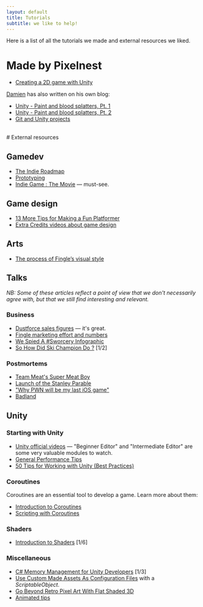 ```yaml
---
layout: default
title: Tutorials
subtitle: we like to help!
---
```


Here is a list of all the tutorials we made and external resources we liked.

<!--
 and/or friends.

  -->

# Made by Pixelnest

* [Creating a 2D game with Unity](./2d-game-unity/)

[Damien](http://dmayance.com/) has also written on his own blog:

* [Unity - Paint and blood splatters, Pt. 1](http://dmayance.com/unity-paint-and-blood-splatters-tests/)
* [Unity - Paint and blood splatters, Pt. 2](http://dmayance.com/unity-paint-part-2/)
* [Git and Unity projects](http://dmayance.com/git-and-unity-projects/)

<br />
# External resources

## Gamedev

* [The Indie Roadmap](http://www.altdevblogaday.com/2013/11/22/the-indie-roadmap/)
* [Prototyping](http://blog.defendthegrave.com/post/57803998628/friday-update-2-prototyping)
* [Indie Game : The Movie](http://buy.indiegamethemovie.com/) — must-see.

## Game design

* [13 More Tips for Making a Fun Platformer](http://devmag.org.za/2012/07/19/13-more-tips-for-making-a-fun-platformer/)
* [Extra Credits videos about game design](http://www.youtube.com/playlist?list=PLhyKYa0YJ_5BkTruCmaBBZ8z6cP9KzPiX)

## Arts

* [The process of Fingle’s visual style](http://gameovenstudios.com/the-process-of-fingles-visual-style/)

## Talks

_NB: Some of these articles reflect a point of view that we don't necessarily agree with, but that we still find interesting and relevant._

### Business

* [Dustforce sales figures](http://hitboxteam.com/dustforce-sales-figures) — it's great.
* [Fingle marketing effort and numbers](http://gameovenstudios.com/fingle-marketing-effort-and-numbers/)
* [We Spied A #Sworcery Infographic](http://www.capybaragames.com/2013/07/a-sworcery-infographic/)
* [So How Did Ski Champion Do ?](http://www.majaka.net/so-how-did-ski-champion-do-part-1/) [1/2]

### Postmortems

* [Team Meat's Super Meat Boy](http://www.gamasutra.com/view/feature/134717/)
* [Launch of the Stanley Parable](http://www.stanleyparable.com/2013/10/a-postmortem-on-the-launch-of-the-stanley-parable/)
* ["Why PWN will be my last iOS game"](http://www.pockettactics.com/features/guest-posts/erik-asmussen-pwn-combat-hacking-post-mortem/)
* [Badland](http://www.cocos2d-iphone.org/badland-a-cocos2d-iphone-game/)

## Unity

### Starting with Unity

* [Unity official videos](http://unity3d.com/learn/tutorials/modules) — "Beginner Editor" and "Intermediate Editor" are some very valuable modules to watch.
* [General Performance Tips](http://wiki.unity3d.com/index.php?title=General_Performance_Tips)
* [50 Tips for Working with Unity (Best Practices)](http://devmag.org.za/2012/07/12/50-tips-for-working-with-unity-best-practices/)

### Coroutines

Coroutines are an essential tool to develop a game. Learn more about them:

* [Introduction to Coroutines](http://unitypatterns.com/introduction-to-coroutines/)
* [Scripting with Coroutines](http://unitypatterns.com/scripting-with-coroutines/)

### Shaders

* [Introduction to Shaders](http://unitygems.com/noobshader1/) [1/6]

### Miscellaneous

* [C# Memory Management for Unity Developers](http://www.gamasutra.com/blogs/WendelinReich/20131109/203841/C_Memory_Management_for_Unity_Developers_part_1_of_3.php) [1/3]
* [Use Custom Made Assets As Configuration Files](http://www.jacobpennock.com/Blog/?p=670) with a _ScriptableObject_.
* [Go Beyond Retro Pixel Art With Flat Shaded 3D](http://dev.tutsplus.com/tutorials/go-beyond-retro-pixel-art-with-flat-shaded-3d-in-unity--gamedev-12259)
* [Animated tips](http://imgur.com/a/2w7zd)
